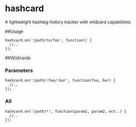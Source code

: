hashcard
========

A lightweight hashtag history tracker with wildcard capabilities.

##Usage

    hashcard.on('/path/to/foo', function() {
      //..
    });

##Wildcards

### Parameters
    hashcard.on('/path/:foo/:bar', function(foo, bar) {
      //..
    });

### All
    hashcard.on('/path/*', function(param1, param2, ect..) {
      //..
    });
